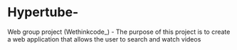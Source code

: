# Hypertube-
Web group project (Wethinkcode_) - The purpose of this project is to create a web application that allows the user to search and watch videos
